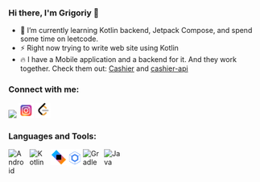### Hi there, I'm Grigoriy 👋

- 🌱 I’m currently learning Kotlin backend, Jetpack Compose, and spend some time on leetcode.
- ⚡ Right now trying to write web site using Kotlin
- 🔥 I have a Mobile application and a backend for it. And they work together. Check them out: [Cashier](https://github.com/Grigoriym/Cashier) and [cashier-api](https://github.com/Grigoriym/cashier-api)

### Connect with me:
<a href="https://linkedin.com/in/grigoriy-mikhalchuk-v/"><img height="30" src="https://cdn.jsdelivr.net/gh/devicons/devicon/icons/linkedin/linkedin-original.svg"></a>
<a href="https://instagram.com/grigoriymikhalchuk/"><img height="30" src="https://github.com/Grigoriym/GrigoriyM/blob/main/icon/instagram.png"></a>
<a href="https://leetcode.com/grigoriymikhalchuk/"><img height="30" src="https://github.com/Grigoriym/GrigoriyM/blob/main/icon/leetcode.png"></a>

### Languages and Tools:

<img align="left" alt="Android" width="32px" src="https://cdn.jsdelivr.net/gh/devicons/devicon/icons/android/android-plain-wordmark.svg" style="padding-right:10px;" />
<img align="left" alt="Kotlin" width="32px" src="https://cdn.jsdelivr.net/gh/devicons/devicon/icons/kotlin/kotlin-original.svg" style="padding-right:10px;"/>
<img align="left" alt="ktor" width="32px" src="https://github.com/Grigoriym/GrigoriyM/blob/main/icon/ktor.png"/>
<img align="left" alt="Compose" width="32px" src="https://github.com/Grigoriym/GrigoriyM/blob/main/icon/compose.svg"/>
<img align="left" alt="Gradle" width="32px" src="https://cdn.jsdelivr.net/gh/devicons/devicon/icons/gradle/gradle-plain.svg" style="padding-right:10px;"/>
<img align="left" alt="Java" width="32px" src="https://cdn.jsdelivr.net/gh/devicons/devicon/icons/java/java-original-wordmark.svg"/>

